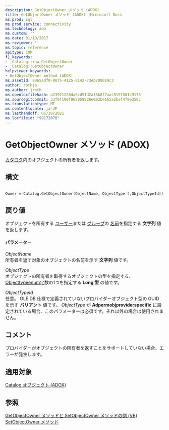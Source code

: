 ```yaml
---
description: GetObjectOwner メソッド (ADOX)
title: GetObjectOwner メソッド (ADOX) |Microsoft Docs
ms.prod: sql
ms.prod_service: connectivity
ms.technology: ado
ms.custom: ''
ms.date: 01/19/2017
ms.reviewer: ''
ms.topic: reference
apitype: COM
f1_keywords:
- _Catalog::raw_GetObjectOwner
- _Catalog::GetObjectOwner
helpviewer_keywords:
- GetObjectOwner method [ADOX]
ms.assetid: 8965adf0-9075-4125-8142-73eb700029c3
author: rothja
ms.author: jroth
ms.openlocfilehash: a23921220da6cd91d2af8b8f7aac5197301c9175
ms.sourcegitcommit: 33f0f190f962059826e002be165a2bef4f9e350c
ms.translationtype: MT
ms.contentlocale: ja-JP
ms.lasthandoff: 01/30/2021
ms.locfileid: "99172078"
---
```

# <a name="getobjectowner-method-adox"></a>GetObjectOwner メソッド (ADOX)
[カタログ](./catalog-object-adox.md)内のオブジェクトの所有者を返します。  
  
## <a name="syntax"></a>構文  
  
```  
  
Owner = Catalog.GetObjectOwner(ObjectName, ObjectType [,ObjectTypeId])  
```  
  
## <a name="return-value"></a>戻り値  
 オブジェクトを所有する [ユーザー](./user-object-adox.md)または [グループ](./group-object-adox.md)の [名前](./name-property-adox.md)を指定する **文字列** 値を返します。  
  
#### <a name="parameters"></a>パラメーター  
 *ObjectName*  
 所有者を返す対象のオブジェクトの名前を示す **文字列** 値です。  
  
 *ObjectType*  
 オブジェクトの所有者を取得するオブジェクトの型を指定する、 [Objecttypeenum](./objecttypeenum.md)定数の1つを指定する **Long 型** の値です。  
  
 *ObjectTypeId*  
 任意。 OLE DB 仕様で定義されていないプロバイダーオブジェクト型の GUID を示す **バリアント** 値です。 *ObjectType* が **Adpermobjproviderspecific** に設定されている場合、このパラメーターは必須です。それ以外の場合は使用されません。  
  
## <a name="remarks"></a>コメント  
 プロバイダーがオブジェクトの所有者を返すことをサポートしていない場合、エラーが発生します。  
  
## <a name="applies-to"></a>適用対象  
 [Catalog オブジェクト (ADOX)](./catalog-object-adox.md)  
  
## <a name="see-also"></a>参照  
 [GetObjectOwner メソッドと SetObjectOwner メソッドの例 (VB)](./getobjectowner-and-setobjectowner-methods-example-vb.md)   
 [SetObjectOwner メソッド](./setobjectowner-method.md)